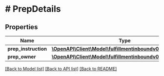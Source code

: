 # # PrepDetails

## Properties

Name | Type | Description | Notes
------------ | ------------- | ------------- | -------------
**prep_instruction** | [**\OpenAPI\Client\Model\fulfillmentinboundv0\PrepInstruction**](PrepInstruction.md) |  |
**prep_owner** | [**\OpenAPI\Client\Model\fulfillmentinboundv0\PrepOwner**](PrepOwner.md) |  |

[[Back to Model list]](../../README.md#models) [[Back to API list]](../../README.md#endpoints) [[Back to README]](../../README.md)
